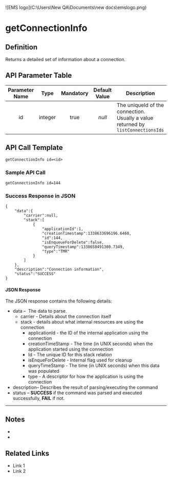 ![EMS logo](C:\Users\New QA\Documents\new docs\emslogo.png)



# getConnectionInfo



## Definition

Returns a detailed set of information about a connection.





## API Parameter Table

| **Parameter Name** |  Type   | **Mandatory** | **Default Value** | **Description**                          |
| :----------------: | :-----: | :-----------: | :---------------: | ---------------------------------------- |
|         id         | integer |     true      |      *null*       | The uniqueId of the connection. Usually a value returned by `listConnectionsIds` |



## API Call Template

``` 
getConnectionInfo id=<id>
```



### Sample API Call

```
getConnectionInfo id=144
```



### Success Response in JSON

``` 
{
    "data":{
        "carrier":null,
        "stack":[
            {
                "applicationId":1,
                "creationTimestamp":1338633696196.6460,
                "id":144,
                "isEnqueueForDelete":false,
                "queryTimestamp":1338658491380.7349,
                "type":"TMR"
            }
        ]
    },
    "description":"Connection information",
    "status":"SUCCESS"
}
```



#### JSON Response

The JSON response contains the following details:

- data –  The data to parse.
  - carrier - Details about the connection itself
  - stack - details about what internal resources are using the connection
    - applicationId - the ID of the internal application using the connection
    - creationTimeStamp - The time (in UNIX seconds) when the application started using the connection
    - Id - The unique ID for this stack relation
    - isEnqueForDelete - Internal flag used for cleanup
    - queryTimeStamp - The time (in UNIX seconds) when this data was populated
    - type - A descriptor for how the application is using the connection
- description– Describes the result of parsing/executing the command
- status – **SUCCESS** if the command was parsed and executed successfully, **FAIL** if not.

------

## Notes

- ​
- ​





## **Related Links**

- Link 1
- Link 2